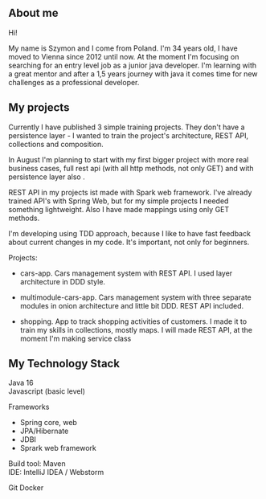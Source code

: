 ## About me

Hi! 

My name is Szymon and I come from Poland. I'm 34 years old, I have moved to Vienna since 2012 until now. At the moment I'm focusing on searching for an entry level job as a junior java developer.
I'm learning with a great mentor and after a 1,5 years journey with java it comes time for new challenges as a professional developer. 

## My projects

Currently I have published 3 simple training projects. They don't have a persistence layer - I wanted to train the project's architecture, REST API, collections and composition.

In August I'm planning to start with my first bigger project with more real business cases, full rest api (with all http methods, not only GET) and with persistence layer also .

REST API in my projects ist made with  Spark web framework. I've already trained API's with Spring Web, but for my simple projects I needed something lightweight.
 Also I have made mappings using only GET methods.

I'm developing using TDD approach,  because I like to have fast feedback about current changes in my code. It's important, not only for beginners.

Projects:

- cars-app. Cars management system with REST API. I used layer architecture in DDD style. 

- multimodule-cars-app. Cars management system with three separate modules in onion architecture and little bit DDD. REST API included.

- shopping. App to track shopping activities of customers. I made it to train my skills in collections, mostly maps. I will made REST API, at the moment I'm making service class

## My Technology Stack

Java 16  
Javascript (basic level)

Frameworks
- Spring core, web
- JPA/Hibernate
- JDBI
- Sprark web framework

Build tool: Maven  
IDE: IntelliJ IDEA / Webstorm

Git
Docker
